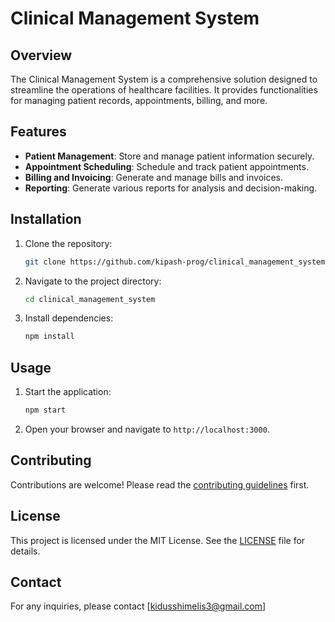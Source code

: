 # Clinical Management System

## Overview
The Clinical Management System is a comprehensive solution designed to streamline the operations of healthcare facilities. It provides functionalities for managing patient records, appointments, billing, and more.

## Features
- **Patient Management**: Store and manage patient information securely.
- **Appointment Scheduling**: Schedule and track patient appointments.
- **Billing and Invoicing**: Generate and manage bills and invoices.
- **Reporting**: Generate various reports for analysis and decision-making.

## Installation
1. Clone the repository:
    ```bash
    git clone https://github.com/kipash-prog/clinical_management_system.git
    ```
2. Navigate to the project directory:
    ```bash
    cd clinical_management_system
    ```
3. Install dependencies:
    ```bash
    npm install
    ```

## Usage
1. Start the application:
    ```bash
    npm start
    ```
2. Open your browser and navigate to `http://localhost:3000`.

## Contributing
Contributions are welcome! Please read the [contributing guidelines](CONTRIBUTING.md) first.

## License
This project is licensed under the MIT License. See the [LICENSE](LICENSE) file for details.

## Contact
For any inquiries, please contact [kidusshimelis3@gmail.com]